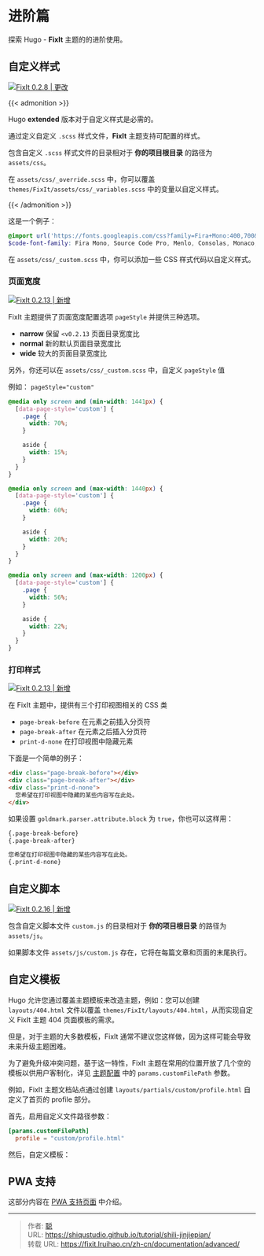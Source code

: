 # 进阶篇


探索 Hugo - **FixIt** 主题的的进阶使用。

<!--more-->

## 自定义样式

[![FixIt 0.2.8 | 更改](https://fixit.lruihao.cn/svg/version/0.2.8-changed.zh-cn.min.svg)](https://github.com/hugo-fixit/FixIt/releases/tag/v0.2.8)

{{< admonition >}} 

Hugo **extended** 版本对于自定义样式是必需的。

通过定义自定义 `.scss` 样式文件，**FixIt** 主题支持可配置的样式。

包含自定义 `.scss` 样式文件的目录相对于 **你的项目根目录** 的路径为 `assets/css`。

在 `assets/css/_override.scss` 中，你可以覆盖 `themes/FixIt/assets/css/_variables.scss` 中的变量以自定义样式。

 {{< /admonition >}}

这是一个例子：

```scss
@import url('https://fonts.googleapis.com/css?family=Fira+Mono:400,700&display=swap&subset=latin-ext');
$code-font-family: Fira Mono, Source Code Pro, Menlo, Consolas, Monaco, monospace;
```

在 `assets/css/_custom.scss` 中，你可以添加一些 CSS 样式代码以自定义样式。

### 页面宽度

[![FixIt 0.2.13 | 新增](https://fixit.lruihao.cn/svg/version/0.2.13-new.zh-cn.min.svg)](https://github.com/hugo-fixit/FixIt/releases/tag/v0.2.13)

FixIt 主题提供了页面宽度配置选项 `pageStyle` 并提供三种选项。

- **narrow** 保留 `<v0.2.13` 页面目录宽度比
- **normal** 新的默认页面目录宽度比
- **wide** 较大的页面目录宽度比

另外，你还可以在 `assets/css/_custom.scss` 中，自定义 `pageStyle` 值

例如： `pageStyle="custom"`

```scss
@media only screen and (min-width: 1441px) {
  [data-page-style='custom'] {
    .page {
      width: 70%;
    }

    aside {
      width: 15%;
    }
  }
}

@media only screen and (max-width: 1440px) {
  [data-page-style='custom'] {
    .page {
      width: 60%;
    }

    aside {
      width: 20%;
    }
  }
}

@media only screen and (max-width: 1200px) {
  [data-page-style='custom'] {
    .page {
      width: 56%;
    }

    aside {
      width: 22%;
    }
  }
}
```

### 打印样式

[![FixIt 0.2.13 | 新增](https://fixit.lruihao.cn/svg/version/0.2.13-new.zh-cn.min.svg)](https://github.com/hugo-fixit/FixIt/releases/tag/v0.2.13)

在 FixIt 主题中，提供有三个打印视图相关的 CSS 类

- `page-break-before` 在元素之前插入分页符
- `page-break-after` 在元素之后插入分页符
- `print-d-none` 在打印视图中隐藏元素

下面是一个简单的例子：

```html
<div class="page-break-before"></div>
<div class="page-break-after"></div>
<div class="print-d-none">
  您希望在打印视图中隐藏的某些内容写在此处。
</div>
```

如果设置 `goldmark.parser.attribute.block` 为 `true`，你也可以这样用：

```markdown
{.page-break-before}
{.page-break-after}

您希望在打印视图中隐藏的某些内容写在此处。
{.print-d-none}
```

## 自定义脚本

[![FixIt 0.2.16 | 新增](https://fixit.lruihao.cn/svg/version/0.2.16-new.zh-cn.min.svg)](https://github.com/hugo-fixit/FixIt/releases/tag/v0.2.16)

包含自定义脚本文件 `custom.js` 的目录相对于 **你的项目根目录** 的路径为 `assets/js`。

如果脚本文件 `assets/js/custom.js` 存在，它将在每篇文章和页面的末尾执行。

## 自定义模板

Hugo 允许您通过覆盖主题模板来改造主题，例如：您可以创建 `layouts/404.html` 文件以覆盖 `themes/FixIt/layouts/404.html`，从而实现自定义 FixIt 主题 404 页面模板的需求。

但是，对于主题的大多数模板，FixIt 通常不建议您这样做，因为这样可能会导致未来升级主题困难。

为了避免升级冲突问题，基于这一特性，FixIt 主题在常用的位置开放了几个空的模板以供用户客制化，详见 [主题配置](https://fixit.lruihao.cn/zh-cn/documentation/basics/#theme-configuration) 中的 `params.customFilePath` 参数。

例如，FixIt 主题文档站点通过创建 `layouts/partials/custom/profile.html` 自定义了首页的 profile 部分。

首先，启用自定义文件路径参数：

```toml
[params.customFilePath]
  profile = "custom/profile.html"
```

然后，自定义模板：

## PWA 支持

这部分内容在 [PWA 支持页面](https://fixit.lruihao.cn/zh-cn/guides/pwa-support/) 中介绍。


---

> 作者: [聪](https://shiqustudio.github.io/)  
> URL: https://shiqustudio.github.io/tutorial/shili-jinjiepian/  
> 转载 URL: https://fixit.lruihao.cn/zh-cn/documentation/advanced/
